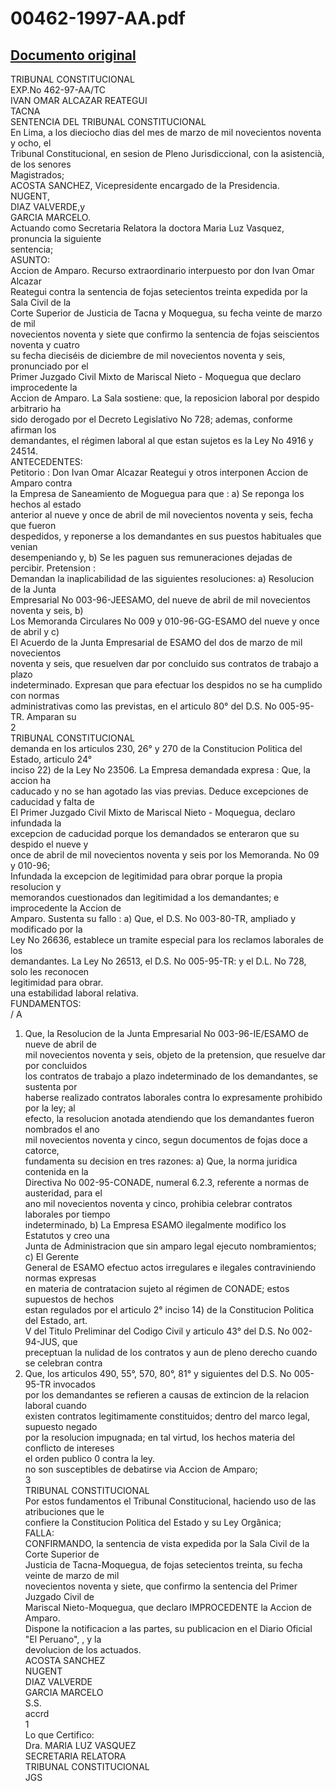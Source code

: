 
00462-1997-AA.pdf
=================
  
[Documento original](https://tc.gob.pe/jurisprudencia/1998/00462-1997-AA.pdf)  
---  
TRIBUNAL CONSTITUCIONAL  
EXP.No 462-97-AA/TC  
IVAN OMAR ALCAZAR REATEGUI  
TACNA  
SENTENCIA DEL TRIBUNAL CONSTITUCIONAL  
En Lima, a los dieciocho dias del mes de marzo de mil novecientos noventa y ocho, el  
Tribunal Constitucional, en sesion de Pleno Jurisdiccional, con la asistencià, de los senores  
Magistrados;  
ACOSTA SANCHEZ, Vicepresidente encargado de la Presidencia.  
NUGENT,  
DIAZ VALVERDE,y  
GARCIA MARCELO.  
Actuando como Secretaria Relatora la doctora Maria Luz Vasquez, pronuncia la siguiente  
sentencia;  
ASUNTO:  
Accion de Amparo. Recurso extraordinario interpuesto por don Ivan Omar Alcazar  
Reategui contra la sentencia de fojas setecientos treinta expedida por la Sala Civil de la  
Corte Superior de Justicia de Tacna y Moquegua, su fecha veinte de marzo de mil  
novecientos noventa y siete que confirmo la sentencia de fojas seiscientos noventa y cuatro  
su fecha dieciséis de diciembre de mil novecientos noventa y seis, pronunciado por el  
Primer Juzgado Civil Mixto de Mariscal Nieto - Moquegua que declaro improcedente la  
Accion de Amparo. La Sala sostiene: que, la reposicion laboral por despido arbitrario ha  
sido derogado por el Decreto Legislativo No 728; ademas, conforme afirman los  
demandantes, el régimen laboral al que estan sujetos es la Ley No 4916 y 24514.  
ANTECEDENTES:  
Petitorio : Don Ivan Omar Alcazar Reategui y otros interponen Accion de Amparo contra  
la Empresa de Saneamiento de Moguegua para que : a) Se reponga los hechos al estado  
anterior al nueve y once de abril de mil novecientos noventa y seis, fecha que fueron  
despedidos, y reponerse a los demandantes en sus puestos habituales que venian  
desempeniando y, b) Se les paguen sus remuneraciones dejadas de percibir. Pretension :  
Demandan la inaplicabilidad de las siguientes resoluciones: a) Resolucion de la Junta  
Empresarial No 003-96-JEESAMO, del nueve de abril de mil novecientos noventa y seis, b)  
Los Memoranda Circulares No 009 y 010-96-GG-ESAMO del nueve y once de abril y c)  
El Acuerdo de la Junta Empresarial de ESAMO del dos de marzo de mil novecientos  
noventa y seis, que resuelven dar por concluido sus contratos de trabajo a plazo  
indeterminado. Expresan que para efectuar los despidos no se ha cumplido con normas  
administrativas como las previstas, en el articulo 80° del D.S. No 005-95-TR. Amparan su  
2  
TRIBUNAL CONSTITUCIONAL  
demanda en los articulos 230, 26° y 270 de la Constitucion Politica del Estado, articulo 24°  
inciso 22) de la Ley No 23506. La Empresa demandada expresa : Que, la accion ha  
caducado y no se han agotado las vias previas. Deduce excepciones de caducidad y falta de  
El Primer Juzgado Civil Mixto de Mariscal Nieto - Moquegua, declaro infundada la  
excepcion de caducidad porque los demandados se enteraron que su despido el nueve y  
once de abril de mil novecientos noventa y seis por los Memoranda. No 09 y 010-96;  
Infundada la excepcion de legitimidad para obrar porque la propia resolucion y  
memorandos cuestionados dan legitimidad a los demandantes; e improcedente la Accion de  
Amparo. Sustenta su fallo : a) Que, el D.S. No 003-80-TR, ampliado y modificado por la  
Ley No 26636, establece un tramite especial para los reclamos laborales de los  
demandantes. La Ley No 26513, el D.S. No 005-95-TR: y el D.L. No 728, solo les reconocen  
legitimidad para obrar.  
una estabilidad laboral relativa.  
FUNDAMENTOS:  
/ A  
1. Que, la Resolucion de la Junta Empresarial No 003-96-IE/ESAMO de nueve de abril de  
mil novecientos noventa y seis, objeto de la pretension, que resuelve dar por concluidos  
los contratos de trabajo a plazo indeterminado de los demandantes, se sustenta por  
haberse realizado contratos laborales contra lo expresamente prohibido por la ley; al  
efecto, la resolucion anotada atendiendo que los demandantes fueron nombrados el ano  
mil novecientos noventa y cinco, segun documentos de fojas doce a catorce,  
fundamenta su decision en tres razones: a) Que, la norma juridica contenida en la  
Directiva No 002-95-CONADE, numeral 6.2.3, referente a normas de austeridad, para el  
ano mil novecientos noventa y cinco, prohibia celebrar contratos laborales por tiempo  
indeterminado, b) La Empresa ESAMO ilegalmente modifico los Estatutos y creo una  
Junta de Administracion que sin amparo legal ejecuto nombramientos; c) El Gerente  
General de ESAMO efectuo actos irregulares e ilegales contraviniendo normas expresas  
en materia de contratacion sujeto al régimen de CONADE; estos supuestos de hechos  
estan regulados por el articulo 2° inciso 14) de la Constitucion Politica del Estado, art.  
V del Titulo Preliminar del Codigo Civil y articulo 43° del D.S. No 002-94-JUS, que  
preceptuan la nulidad de los contratos y aun de pleno derecho cuando se celebran contra  
2. Que, los articulos 490, 55°, 570, 80°, 81° y siguientes del D.S. No 005-95-TR invocados  
por los demandantes se refieren a causas de extincion de la relacion laboral cuando  
existen contratos legitimamente constituidos; dentro del marco legal, supuesto negado  
por la resolucion impugnada; en tal virtud, los hechos materia del conflicto de intereses  
el orden publico 0 contra la ley.  
no son susceptibles de debatirse via Accion de Amparo;  
3  
TRIBUNAL CONSTITUCIONAL  
Por estos fundamentos el Tribunal Constitucional, haciendo uso de las atribuciones que le  
confiere la Constitucion Politica del Estado y su Ley Orgânica;  
FALLA:  
CONFIRMANDO, la sentencia de vista expedida por la Sala Civil de la Corte Superior de  
Justicia de Tacna-Moquegua, de fojas setecientos treinta, su fecha veinte de marzo de mil  
novecientos noventa y siete, que confirmo la sentencia del Primer Juzgado Civil de  
Mariscal Nieto-Moquegua, que declaro IMPROCEDENTE la Accion de Amparo.  
Dispone la notificacion a las partes, su publicacion en el Diario Oficial "El Peruano", , y la  
devolucion de los actuados.  
ACOSTA SANCHEZ  
NUGENT  
DIAZ VALVERDE  
GARCIA MARCELO  
S.S.  
accrd  
1  
Lo que Certifico:  
Dra. MARIA LUZ VASQUEZ  
SECRETARIA RELATORA  
TRIBUNAL CONSTITUCIONAL  
JGS